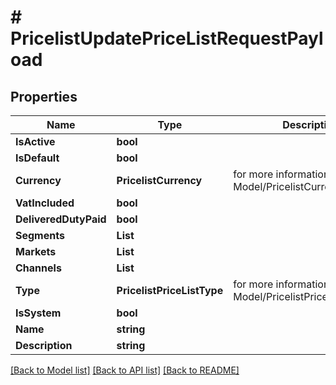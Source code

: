 # # PricelistUpdatePriceListRequestPayload


## Properties 


Name | Type | Description | Notes
------------ | ------------- | ------------- | -------------
**IsActive**| **bool** |   | [optional]
**IsDefault**| **bool** |   | [optional]
**Currency**| **PricelistCurrency** |  for more information please, see Model/PricelistCurrency.php  | [optional]
**VatIncluded**| **bool** |   | [optional]
**DeliveredDutyPaid**| **bool** |   | [optional]
**Segments**| **List<string>** |   | [optional]
**Markets**| **List<string>** |   | [optional]
**Channels**| **List<string>** |   | [optional]
**Type**| **PricelistPriceListType** |  for more information please, see Model/PricelistPriceListType.php  | [optional]
**IsSystem**| **bool** |   | [optional]
**Name**| **string** |   | [optional]
**Description**| **string** |   | [optional]


[[Back to Model list]](../../README.md#models) [[Back to API list]](../../README.md#endpoints) [[Back to README]](../../README.md)

